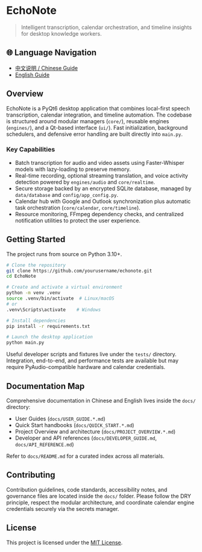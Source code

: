 # EchoNote

> Intelligent transcription, calendar orchestration, and timeline insights for desktop knowledge workers.

## 🌐 Language Navigation
- [中文说明 / Chinese Guide](README.zh-CN.md)
- [English Guide](README.en.md)

## Overview
EchoNote is a PyQt6 desktop application that combines local-first speech transcription, calendar integration, and timeline automation. The codebase is structured around modular managers (`core/`), reusable engines (`engines/`), and a Qt-based interface (`ui/`). Fast initialization, background schedulers, and defensive error handling are built directly into `main.py`.

### Key Capabilities
- Batch transcription for audio and video assets using Faster-Whisper models with lazy-loading to preserve memory.
- Real-time recording, optional streaming translation, and voice activity detection powered by `engines/audio` and `core/realtime`.
- Secure storage backed by an encrypted SQLite database, managed by `data/database` and `config/app_config.py`.
- Calendar hub with Google and Outlook synchronization plus automatic task orchestration (`core/calendar`, `core/timeline`).
- Resource monitoring, FFmpeg dependency checks, and centralized notification utilities to protect the user experience.

## Getting Started
The project runs from source on Python 3.10+.

```bash
# Clone the repository
git clone https://github.com/yourusername/echonote.git
cd EchoNote

# Create and activate a virtual environment
python -m venv .venv
source .venv/bin/activate  # Linux/macOS
# or
.venv\Scripts\activate    # Windows

# Install dependencies
pip install -r requirements.txt

# Launch the desktop application
python main.py
```

Useful developer scripts and fixtures live under the `tests/` directory. Integration, end-to-end, and performance tests are available but may require PyAudio-compatible hardware and calendar credentials.

## Documentation Map
Comprehensive documentation in Chinese and English lives inside the `docs/` directory:

- User Guides (`docs/USER_GUIDE.*.md`)
- Quick Start handbooks (`docs/QUICK_START.*.md`)
- Project Overview and architecture (`docs/PROJECT_OVERVIEW.*.md`)
- Developer and API references (`docs/DEVELOPER_GUIDE.md`, `docs/API_REFERENCE.md`)

Refer to `docs/README.md` for a curated index across all materials.

## Contributing
Contribution guidelines, code standards, accessibility notes, and governance files are located inside the `docs/` folder. Please follow the DRY principle, respect the modular architecture, and coordinate calendar engine credentials securely via the secrets manager.

## License
This project is licensed under the [MIT License](LICENSE).
